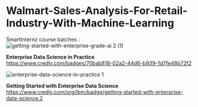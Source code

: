 # Walmart-Sales-Analysis-For-Retail-Industry-With-Machine-Learning
SmartInternz course batches :<br/>
![getting-started-with-enterprise-grade-ai 2 (1)](https://github.com/ketaki-27/Walmart-Sales-Analysis-For-Retail-Industry-With-Machine-Learning/assets/162142294/03963954-9267-4e9d-aa9c-81fb0b7c252e)

**Enterprise Data Science in Practice**<br/>
https://www.credly.com/badges/70bab818-02a2-44d6-b939-1d7fe48b72f2

![enterprise-data-science-in-practice 1](https://github.com/ketaki-27/Walmart-Sales-Analysis-For-Retail-Industry-With-Machine-Learning/assets/162142294/656d74c8-0525-497c-ae0c-926ed40aba04)

**Getting Started with Enterprise Data Science**<br/>
https://www.credly.com/org/ibm/badge/getting-started-with-enterprise-data-science.2


